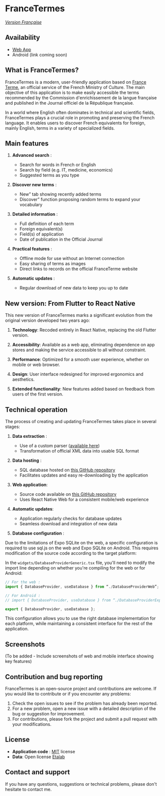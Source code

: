 # FranceTermes

*[Version Française](./README.md)*

## Availability

- [Web App](http://france-termes.risso.eu/)
- Android (link coming soon)

## What is FranceTermes?

FranceTermes is a modern, user-friendly application based on [France Terme](http://www.culture.fr/franceterme/), an official service of the French Ministry of Culture. The main objective of this application is to make easily accessible the terms recommended by the Commission d'enrichissement de la langue française and published in the Journal officiel de la République française.

In a world where English often dominates in technical and scientific fields, FranceTermes plays a crucial role in promoting and preserving the French language. It enables users to discover French equivalents for foreign, mainly English, terms in a variety of specialized fields.

## Main features

1. **Advanced search** :
   - Search for words in French or English
   - Search by field (e.g. IT, medicine, economics)
   - Suggested terms as you type

2. **Discover new terms** :
   - New” tab showing recently added terms
   - Discover” function proposing random terms to expand your vocabulary

3. **Detailed information** :
   - Full definition of each term
   - Foreign equivalent(s)
   - Field(s) of application
   - Date of publication in the Official Journal

4. **Practical features** :
   - Offline mode for use without an Internet connection
   - Easy sharing of terms as images
   - Direct links to records on the official FranceTerme website

5. **Automatic updates** :
   - Regular download of new data to keep you up to date

## New version: From Flutter to React Native

This new version of FranceTermes marks a significant evolution from the original version developed two years ago:

1. **Technology**: Recoded entirely in React Native, replacing the old Flutter version.

2. **Accessibility**: Available as a web app, eliminating dependence on app stores and making the service accessible to all without constraint.

3. **Performance**: Optimized for a smooth user experience, whether on mobile or web browser.

4. **Design**: User interface redesigned for improved ergonomics and aesthetics.

5. **Extended functionality**: New features added based on feedback from users of the first version.

## Technical operation

The process of creating and updating FranceTermes takes place in several stages:

1. **Data extraction** :
   - Use of a custom parser ([available here](https://github.com/FlorealRISSO/France-Termes-Parser))
   - Transformation of official XML data into usable SQL format

2. **Data hosting** :
   - SQL database hosted on [this GitHub repository](https://github.com/FlorealRISSO/France-Terme-SQL-DB)
   - Facilitates updates and easy re-downloading by the application

3. **Web application**:
   - Source code available on [this GitHub repository](https://github.com/FlorealRISSO/FlorealRISSO.github.io)
   - Uses React Native Web for a consistent mobile/web experience

4. **Automatic updates**:
   - Application regularly checks for database updates
   - Seamless download and integration of new data

5. **Database configuration** :

Due to the limitations of Expo SQLite on the web, a specific configuration is required to use sql.js on the web and Expo SQLite on Android. This requires modification of the source code according to the target platform:

In the `widgets/DatabaseProviderGeneric.tsx` file, you'll need to modify the import line depending on whether you're compiling for the web or for Android:

 ```typescript
 // For the web :
 import { DatabaseProvider, useDatabase } from “./DatabaseProviderWeb”;

 // For Android :
 // import { DatabaseProvider, useDatabase } from “./DatabaseProviderExpo”;

 export { DatabaseProvider, useDatabase };
 ```

This configuration allows you to use the right database implementation for each platform, while maintaining a consistent interface for the rest of the application.

## Screenshots

(To be added - Include screenshots of web and mobile interface showing key features)

## Contribution and bug reporting

FranceTermes is an open-source project and contributions are welcome. If you would like to contribute or if you encounter any problems:

1. Check the open issues to see if the problem has already been reported.
2. For a new problem, open a new issue with a detailed description of the bug or suggestion for improvement.
3. For contributions, please fork the project and submit a pull request with your modifications.

## License

- **Application code** : [MIT](./LICENSE) license
- **Data**: Open license [Etalab](https://www.etalab.gouv.fr/wp-content/uploads/2017/04/ETALAB-Licence-Ouverte-v2.0.pdf)

## Contact and support

If you have any questions, suggestions or technical problems, please don't hesitate to contact me.
